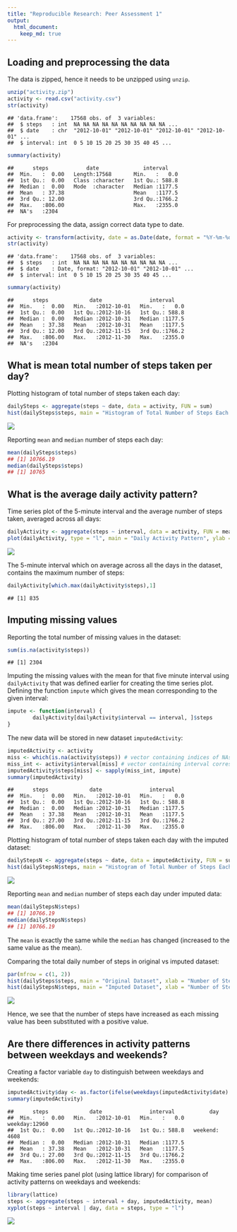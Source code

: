 ```yaml
---
title: "Reproducible Research: Peer Assessment 1"
output: 
  html_document:
    keep_md: true
---
```



## Loading and preprocessing the data

The data is zipped, hence it needs to be unzipped using `unzip`.


```r
unzip("activity.zip")
activity <- read.csv("activity.csv")
str(activity)
```

```
## 'data.frame':	17568 obs. of  3 variables:
##  $ steps   : int  NA NA NA NA NA NA NA NA NA NA ...
##  $ date    : chr  "2012-10-01" "2012-10-01" "2012-10-01" "2012-10-01" ...
##  $ interval: int  0 5 10 15 20 25 30 35 40 45 ...
```

```r
summary(activity)
```

```
##      steps            date              interval     
##  Min.   :  0.00   Length:17568       Min.   :   0.0  
##  1st Qu.:  0.00   Class :character   1st Qu.: 588.8  
##  Median :  0.00   Mode  :character   Median :1177.5  
##  Mean   : 37.38                      Mean   :1177.5  
##  3rd Qu.: 12.00                      3rd Qu.:1766.2  
##  Max.   :806.00                      Max.   :2355.0  
##  NA's   :2304
```

For preprocessing the data, assign correct data type to date.


```r
activity <- transform(activity, date = as.Date(date, format = "%Y-%m-%d"))
str(activity)
```

```
## 'data.frame':	17568 obs. of  3 variables:
##  $ steps   : int  NA NA NA NA NA NA NA NA NA NA ...
##  $ date    : Date, format: "2012-10-01" "2012-10-01" ...
##  $ interval: int  0 5 10 15 20 25 30 35 40 45 ...
```

```r
summary(activity)
```

```
##      steps             date               interval     
##  Min.   :  0.00   Min.   :2012-10-01   Min.   :   0.0  
##  1st Qu.:  0.00   1st Qu.:2012-10-16   1st Qu.: 588.8  
##  Median :  0.00   Median :2012-10-31   Median :1177.5  
##  Mean   : 37.38   Mean   :2012-10-31   Mean   :1177.5  
##  3rd Qu.: 12.00   3rd Qu.:2012-11-15   3rd Qu.:1766.2  
##  Max.   :806.00   Max.   :2012-11-30   Max.   :2355.0  
##  NA's   :2304
```


## What is mean total number of steps taken per day?

Plotting histogram of total number of steps taken each day:


```r
dailySteps <- aggregate(steps ~ date, data = activity, FUN = sum)
hist(dailySteps$steps, main = "Histogram of Total Number of Steps Each Day", xlab = "Number of Steps", ylim = c(0,30))
```

![](PA1_template_files/figure-html/unnamed-chunk-3-1.png)<!-- -->

Reporting `mean` and `median` number of steps each day:


```r
mean(dailySteps$steps)
## [1] 10766.19
median(dailySteps$steps)
## [1] 10765
```


## What is the average daily activity pattern?

Time series plot of the 5-minute interval and the average number of steps taken, averaged across all days:


```r
dailyActivity <- aggregate(steps ~ interval, data = activity, FUN = mean)
plot(dailyActivity, type = "l", main = "Daily Activity Pattern", ylab = "Average number of steps")
```

![](PA1_template_files/figure-html/unnamed-chunk-5-1.png)<!-- -->

The 5-minute interval which on average across all the days in the dataset, contains the maximum number of steps:


```r
dailyActivity[which.max(dailyActivity$steps),1]
```

```
## [1] 835
```


## Imputing missing values

Reporting the total number of missing values in the dataset:


```r
sum(is.na(activity$steps))
```

```
## [1] 2304
```

Imputing the missing values with the mean for that five minute interval using `dailyActivity` that was defined earlier for creating the time series plot. Defining the function `impute` which gives the mean corresponding to the given interval:


```r
impute <- function(interval) {
        dailyActivity[dailyActivity$interval == interval, ]$steps
}
```

The new data will be stored in new dataset `imputedActivity`:


```r
imputedActivity <- activity
miss <- which(is.na(activity$steps)) # vector containing indices of NAs
miss_int <- activity$interval[miss] # vector containing interval corresponding to missing steps
imputedActivity$steps[miss] <- sapply(miss_int, impute)
summary(imputedActivity)
```

```
##      steps             date               interval     
##  Min.   :  0.00   Min.   :2012-10-01   Min.   :   0.0  
##  1st Qu.:  0.00   1st Qu.:2012-10-16   1st Qu.: 588.8  
##  Median :  0.00   Median :2012-10-31   Median :1177.5  
##  Mean   : 37.38   Mean   :2012-10-31   Mean   :1177.5  
##  3rd Qu.: 27.00   3rd Qu.:2012-11-15   3rd Qu.:1766.2  
##  Max.   :806.00   Max.   :2012-11-30   Max.   :2355.0
```

Plotting histogram of total number of steps taken each day with the imputed dataset:


```r
dailyStepsN <- aggregate(steps ~ date, data = imputedActivity, FUN = sum)
hist(dailyStepsN$steps, main = "Histogram of Total Number of Steps Each Day", xlab = "Number of Steps", ylim = c(0,30))
```

![](PA1_template_files/figure-html/unnamed-chunk-10-1.png)<!-- -->

Reporting `mean` and `median` number of steps each day under imputed data:


```r
mean(dailyStepsN$steps)
## [1] 10766.19
median(dailyStepsN$steps)
## [1] 10766.19
```

The `mean` is exactly the same while the `median` has changed (increased to the same value as the mean). 

Comparing the total daily number of steps in original vs imputed dataset:


```r
par(mfrow = c(1, 2))
hist(dailySteps$steps, main = "Original Dataset", xlab = "Number of Steps", ylim = c(0,40))
hist(dailyStepsN$steps, main = "Imputed Dataset", xlab = "Number of Steps", ylim = c(0,40))
```

![](PA1_template_files/figure-html/unnamed-chunk-12-1.png)<!-- -->

Hence, we see that the number of steps have increased as each missing value has been substituted with a positive value. 

## Are there differences in activity patterns between weekdays and weekends?

Creating a factor variable `day` to distinguish between weekdays and weekends:


```r
imputedActivity$day <- as.factor(ifelse(weekdays(imputedActivity$date) %in% c("Saturday", "Sunday"), "weekend", "weekday"))
summary(imputedActivity)
```

```
##      steps             date               interval           day       
##  Min.   :  0.00   Min.   :2012-10-01   Min.   :   0.0   weekday:12960  
##  1st Qu.:  0.00   1st Qu.:2012-10-16   1st Qu.: 588.8   weekend: 4608  
##  Median :  0.00   Median :2012-10-31   Median :1177.5                  
##  Mean   : 37.38   Mean   :2012-10-31   Mean   :1177.5                  
##  3rd Qu.: 27.00   3rd Qu.:2012-11-15   3rd Qu.:1766.2                  
##  Max.   :806.00   Max.   :2012-11-30   Max.   :2355.0
```

Making time series panel plot (using lattice library) for comparison of activity patterns on weekdays and weekends:


```r
library(lattice)
steps <- aggregate(steps ~ interval + day, imputedActivity, mean)
xyplot(steps ~ interval | day, data = steps, type = "l")
```

![](PA1_template_files/figure-html/unnamed-chunk-14-1.png)<!-- -->
